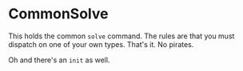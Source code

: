 # CommonSolve

This holds the common `solve` command. The rules are that you must dispatch
on one of your own types. That's it. No pirates.

Oh and there's an `init` as well.
